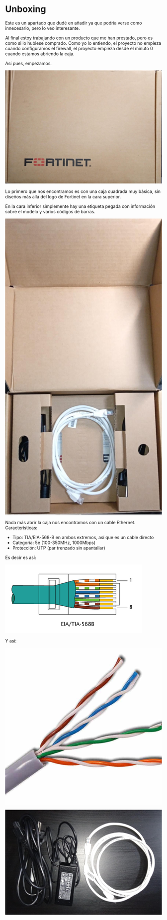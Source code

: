 # Unboxing

Este es un apartado que dudé en añadir ya que podría verse como innecesario, pero lo veo interesante.

Al final estoy trabajando con un producto que me han prestado, pero es como si lo hubiese comprado. Como yo lo entiendo, el proyecto no empieza cuando configuramos el firewall, el proyecto empieza desde el minuto 0 cuando estamos abriendo la caja.

Así pues, empezamos.

![caja](images/caja.jpeg)

Lo primero que nos encontramos es con una caja cuadrada muy básica, sin diseños más allá del logo de Fortinet en la cara superior.

En la cara inferior simplemente hay una etiqueta pegada con información sobre el modelo y varios códigos de barras.

![caja-abierta](images/caja-abierta.jpeg)

Nada más abrir la caja nos encontramos con un cable Ethernet. Características:

- Tipo: TIA/EIA-568-B en ambos extremos, así que es un cable directo
- Categoría: 5e (100-350MHz, 1000Mbps)
- Protección: UTP (par trenzado sin apantallar)

Es decir es así:

![TIA/EIA-568-B](images/RJ-45_TIA-568B_Right.png)

Y así:

![UTP-cable](images/UTP-cable.jpg)

![cables-sacados](images/cables-sacados.jpeg)


